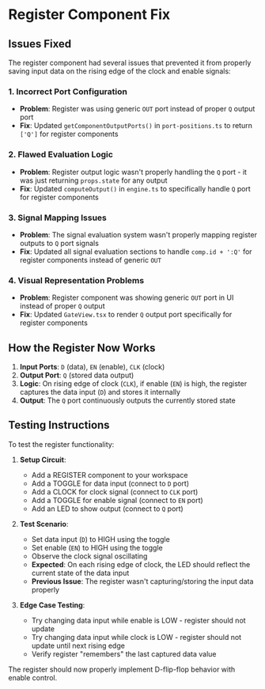 # Register Component Fix

## Issues Fixed

The register component had several issues that prevented it from properly saving input data on the rising edge of the clock and enable signals:

### 1. **Incorrect Port Configuration**
- **Problem**: Register was using generic `OUT` port instead of proper `Q` output port
- **Fix**: Updated `getComponentOutputPorts()` in `port-positions.ts` to return `['Q']` for register components

### 2. **Flawed Evaluation Logic**  
- **Problem**: Register output logic wasn't properly handling the `Q` port - it was just returning `props.state` for any output
- **Fix**: Updated `computeOutput()` in `engine.ts` to specifically handle `Q` port for register components

### 3. **Signal Mapping Issues**
- **Problem**: The signal evaluation system wasn't properly mapping register outputs to `Q` port signals
- **Fix**: Updated all signal evaluation sections to handle `comp.id + ':Q'` for register components instead of generic `OUT`

### 4. **Visual Representation Problems**
- **Problem**: Register component was showing generic `OUT` port in UI instead of proper `Q` output
- **Fix**: Updated `GateView.tsx` to render `Q` output port specifically for register components

## How the Register Now Works

1. **Input Ports**: `D` (data), `EN` (enable), `CLK` (clock)
2. **Output Port**: `Q` (stored data output)
3. **Logic**: On rising edge of clock (`CLK`), if enable (`EN`) is high, the register captures the data input (`D`) and stores it internally
4. **Output**: The `Q` port continuously outputs the currently stored state

## Testing Instructions

To test the register functionality:

1. **Setup Circuit**:
   - Add a REGISTER component to your workspace
   - Add a TOGGLE for data input (connect to `D` port)
   - Add a CLOCK for clock signal (connect to `CLK` port) 
   - Add a TOGGLE for enable signal (connect to `EN` port)
   - Add an LED to show output (connect to `Q` port)

2. **Test Scenario**:
   - Set data input (`D`) to HIGH using the toggle
   - Set enable (`EN`) to HIGH using the toggle
   - Observe the clock signal oscillating
   - **Expected**: On each rising edge of clock, the LED should reflect the current state of the data input
   - **Previous Issue**: The register wasn't capturing/storing the input data properly

3. **Edge Case Testing**:
   - Try changing data input while enable is LOW - register should not update
   - Try changing data input while clock is LOW - register should not update until next rising edge
   - Verify register "remembers" the last captured data value

The register should now properly implement D-flip-flop behavior with enable control.